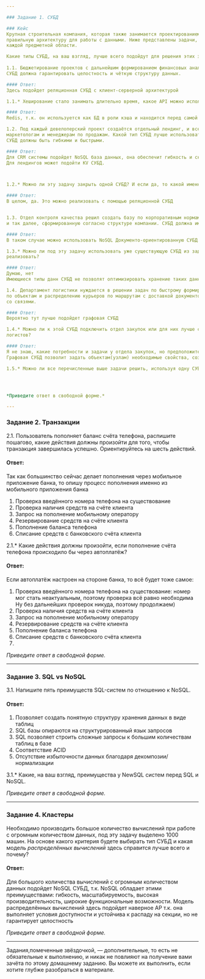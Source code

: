 ```yaml
---

### Задание 1. СУБД

### Кейс
Крупная строительная компания, которая также занимается проектированием и девелопментом, решила создать 
правильную архитектуру для работы с данными. Ниже представлены задачи, которые необходимо решить для
каждой предметной области. 

Какие типы СУБД, на ваш взгляд, лучше всего подойдут для решения этих задач и почему? 
 
1.1. Бюджетирование проектов с дальнейшим формированием финансовых аналитических отчётов и прогнозирования рисков.
СУБД должна гарантировать целостность и чёткую структуру данных.

#### Ответ:
Здесь подойдет реляционная СУБД с клиент-серверной архитектурой

1.1.* Хеширование стало занимать длительно время, какое API можно использовать для ускорения работы? 

#### Ответ:
Redis, т.к. он используется как БД в роли кэша и находится перед самой БД. Такой кэш улучшает производительность приложений и смягчает нагрузку на БД приложения. 

1.2. Под каждый девелоперский проект создаётся отдельный лендинг, и все данные по лидам стекаются в CRM к 
маркетологам и менеджерам по продажам. Какой тип СУБД лучше использовать для лендингов и для CRM? 
СУБД должны быть гибкими и быстрыми.

#### Ответ:
Для CRM системы подойдет NoSQL база данных, она обеспечит гибкость и скорость, благодаря использованию неструктурированных данных похожих на документы. Не будет необходимости следовать строгой структуре данных и обеспечит необходимую гибкость в создании и хранении объектов. Например, может подойти графовая СУБД. 
Для лендингов может подойти KV СУБД.



1.2.* Можно ли эту задачу закрыть одной СУБД? И если да, то какой именно СУБД и какой реализацией?

#### Ответ: 
В целом, да. Это можно реализовать с помощью реляционной СУБД


1.3. Отдел контроля качества решил создать базу по корпоративным нормам и правилам, обучающему материалу 
и так далее, сформированную согласно структуре компании. СУБД должна иметь простую и понятную структуру.

#### Ответ: 
В таком случае можно использовать NoSQL Документо-ориентированную СУБД. Позволит представить данные в виде KV и обеспечить связи с другими документами, если они есть.

1.3.* Можно ли под эту задачу использовать уже существующую СУБД из задач выше и если да, то как лучше это 
реализовать?

#### Ответ: 
Думаю, нет
Имеющиеся типы данн СУБД не позволят оптимизировать хранение таких данных, которые хочет хранить отдел контроля качества, документы, нормы, обучающие материалы. База будет тяжелой, либо очень сложной.

1.4. Департамент логистики нуждается в решении задач по быстрому формированию маршрутов доставки материалов 
по объектам и распределению курьеров по маршрутам с доставкой документов. СУБД должна уметь быстро работать
со связями.

#### Ответ: 
Вероятно тут лучше подойдет графовая СУБД

1.4.* Можно ли к этой СУБД подключить отдел закупок или для них лучше сформировать свою СУБД в связке с СУБД 
логистов?

#### Ответ: 
Я не знаю, какие потребности и задачи у отдела закупок, но предположительно можно.
Графовая СУБД позволит задать объектам(узлам) необходимые свойства, создать отношения между объектами - объединить поставщиков по какому-то признаку и построить какую-то логическую модель.

1.5.* Можно ли все перечисленные выше задачи решить, используя одну СУБД? Если да, то какую именно?




*Приведите ответ в свободной форме.*

---
```


### Задание 2. Транзакции

2.1. Пользователь пополняет баланс счёта телефона, распишите пошагово, какие действия должны произойти для того, чтобы 
транзакция завершилась успешно. Ориентируйтесь на шесть действий.
#### Ответ: 
Так как большинство сейчас делает пополнения через мобильное приложение банка, то опишу процесс пополнения именно из мобильного приложения банка
1. Проверка введённого номера телефона на существование
2. Проверка наличия средств на счёте клиента
3. Запрос на пополнение мобильному оператору
4. Резервирование средств на счёте клиента
5. Пополнение баланса телефона
6. Списание средств с банковского счёта клиента


2.1.* Какие действия должны произойти, если пополнение счёта телефона происходило бы через автоплатёж?
#### Ответ: 
Если автоплатёж настроен на стороне банка, то всё будет тоже самое:

1. Проверка введённого номера телефона на существование: номер мог стать неактуальным, поэтому проверка всё равно необходима
 Ну без дальнейших проверок никуда, поэтому продолжаем)
2. Проверка наличия средств на счёте клиента
3. Запрос на пополнение мобильному оператору
4. Резервирование средств на счёте клиента
5. Пополнение баланса телефона
6. Списание средств с банковского счёта клиента
7. 
*Приведите ответ в свободной форме.*

---

### Задание 3. SQL vs NoSQL

3.1. Напишите пять преимуществ SQL-систем по отношению к NoSQL. 
#### Ответ: 
1. Позволяет создать понятную структуру хранения данных в виде таблиц
2. SQL базы опираются на структурированный язык запросов
3. SQL позволяет строить сложные запросы к большим количествам таблиц в базе
4. Соответствие ACID
5. Отсутствие избыточности данных благодаря декомпозии/нормализации
   
3.1.* Какие, на ваш взгляд, преимущества у NewSQL систем перед SQL и NoSQL.

*Приведите ответ в свободной форме.*

---

### Задание 4. Кластеры

Необходимо производить большое количество вычислений при работе с огромным количеством данных, под эту задачу 
выделено 1000 машин. 
На основе какого критерия будете выбирать тип СУБД и какая модель *распределённых вычислений* 
здесь справится лучше всего и почему?

#### Ответ:
Для большого количества вычислений с огромным количеством данных подойдет NoSQL СУБД, т.к. NoSQL обладает этими преимуществами: гибкость, масштабируемость, высокая производительность, широкие функциональные возможности.
Модель распределённых вычислений здесь подойдет наверное АР т.к. она выполняет условия доступности и устойчива к распаду на секции, но не гарантирует целостность

*Приведите ответ в свободной форме.*

---

Задания,помеченные звёздочкой, — дополнительные, то есть не обязательные к выполнению, и никак не повлияют на получение вами зачёта по этому домашнему заданию. Вы можете их выполнить, если хотите глубже разобраться в материале.
